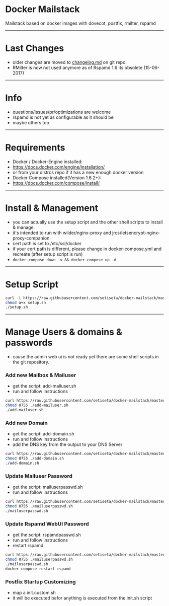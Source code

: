 Docker Mailstack
====

Mailstack based on docker images with dovecot, postfix, rmilter, rspamd

---
Last Changes
===
- older changes are moved to [changelog.md](https://github.com/setiseta/docker-mailstack/blob/master/changelog.md) on git repo.
- RMilter is now not used anymore as of Rspamd 1.6 its obsolete (15-06-2017)

---
Info
===
- questions/issues/pr/optimizations are welcome
- rspamd is not yet as configurable as it should be
 - maybe others too.

---
Requirements
===
- Docker / Docker-Engine installed:
 - https://docs.docker.com/engine/installation/
 - or from your distros repo if it has a new enough docker version
- Docker Compose installed(Version 1.6.2+):
 - https://docs.docker.com/compose/install/

---
Install & Management
===
- you can actually use the setup script and the other shell scripts to install & manage.
- it's intended to run with wilder/nginx-proxy and jrcs/letsencrypt-nginx-proxy-companion
 - cert path is set to /etc/ssl/docker
 - if your cert path is different, please change in docker-compose.yml and recreate (after setup script is run)
 - ```docker-compose down -v && docker-compose up -d```
---
Setup Script
===

```bash
curl -L https://raw.githubusercontent.com/setiseta/docker-mailstack/master/setup.sh -o setup.sh
chmod a+x setup.sh
./setup.sh
```

---
Manage Users & domains & passwords
===
- cause the admin web ui is not ready yet there are some shell scripts in the git repository.

### Add new Mailbox & Mailuser
- get the script: add-mailuser.sh
- run and follow instructions

```bash
curl https://raw.githubusercontent.com/setiseta/docker-mailstack/master/add-mailuser.sh -o add-mailuser.sh
chmod 0755 ./add-mailuser.sh
./add-mailuser.sh
```

### Add new Domain
- get the script: add-domain.sh
- run and follow instructions
- add the DNS key from the output to your DNS Server

```bash
curl https://raw.githubusercontent.com/setiseta/docker-mailstack/master/add-domain.sh -o add-domain.sh
chmod 0755 ./add-domain.sh
./add-domain.sh
```

### Update Mailuser Password
- get the script: mailuserpasswd.sh
- run and follow instructions

```bash
curl https://raw.githubusercontent.com/setiseta/docker-mailstack/master/mailuserpasswd.sh -o mailuserpasswd.sh
chmod 0755 ./mailuserpasswd.sh
./mailuserpasswd.sh
```

### Update Rspamd WebUI Password
- get the script: rspamdpasswd.sh
- run and follow instructions
- restart rspamd

```bash
curl https://raw.githubusercontent.com/setiseta/docker-mailstack/master/rspamdpasswd.sh -o rspamdpasswd.sh
chmod 0755 ./mailuserpasswd.sh
./mailuserpasswd.sh
docker-compose restart rspamd
```

### Postfix Startup Customizing
- map a init.custom.sh
- it will be executed befor anything is executed from the init.sh script

